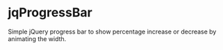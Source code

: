 jqProgressBar
=============

Simple jQuery progress bar to show percentage increase or decrease by animating the width.
